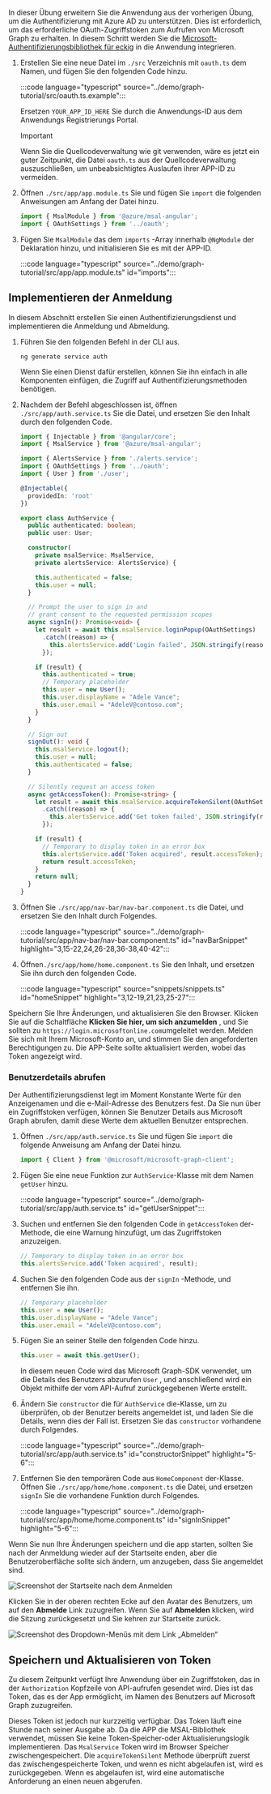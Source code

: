 <!-- markdownlint-disable MD002 MD041 -->

In dieser Übung erweitern Sie die Anwendung aus der vorherigen Übung, um die Authentifizierung mit Azure AD zu unterstützen. Dies ist erforderlich, um das erforderliche OAuth-Zugriffstoken zum Aufrufen von Microsoft Graph zu erhalten. In diesem Schritt werden Sie die [Microsoft-Authentifizierungsbibliothek für eckig](https://github.com/AzureAD/microsoft-authentication-library-for-js/blob/dev/lib/msal-angular/README.md) in die Anwendung integrieren.

1. Erstellen Sie eine neue Datei im `./src` Verzeichnis mit `oauth.ts` dem Namen, und fügen Sie den folgenden Code hinzu.

    :::code language="typescript" source="../demo/graph-tutorial/src/oauth.ts.example":::

    Ersetzen `YOUR_APP_ID_HERE` Sie durch die Anwendungs-ID aus dem Anwendungs Registrierungs Portal.

    > [!IMPORTANT]
    > Wenn Sie die Quellcodeverwaltung wie git verwenden, wäre es jetzt ein guter Zeitpunkt, die Datei `oauth.ts` aus der Quellcodeverwaltung auszuschließen, um unbeabsichtigtes Auslaufen ihrer APP-ID zu vermeiden.

1. Öffnen `./src/app/app.module.ts` Sie und fügen Sie `import` die folgenden Anweisungen am Anfang der Datei hinzu.

    ```TypeScript
    import { MsalModule } from '@azure/msal-angular';
    import { OAuthSettings } from '../oauth';
    ```

1. Fügen Sie `MsalModule` das dem `imports` -Array innerhalb `@NgModule` der Deklaration hinzu, und initialisieren Sie es mit der APP-ID.

    :::code language="typescript" source="../demo/graph-tutorial/src/app/app.module.ts" id="imports":::

## <a name="implement-sign-in"></a>Implementieren der Anmeldung

In diesem Abschnitt erstellen Sie einen Authentifizierungsdienst und implementieren die Anmeldung und Abmeldung.

1. Führen Sie den folgenden Befehl in der CLI aus.

    ```Shell
    ng generate service auth
    ```

    Wenn Sie einen Dienst dafür erstellen, können Sie ihn einfach in alle Komponenten einfügen, die Zugriff auf Authentifizierungsmethoden benötigen.

1. Nachdem der Befehl abgeschlossen ist, öffnen `./src/app/auth.service.ts` Sie die Datei, und ersetzen Sie den Inhalt durch den folgenden Code.

    ```TypeScript
    import { Injectable } from '@angular/core';
    import { MsalService } from '@azure/msal-angular';

    import { AlertsService } from './alerts.service';
    import { OAuthSettings } from '../oauth';
    import { User } from './user';

    @Injectable({
      providedIn: 'root'
    })

    export class AuthService {
      public authenticated: boolean;
      public user: User;

      constructor(
        private msalService: MsalService,
        private alertsService: AlertsService) {

        this.authenticated = false;
        this.user = null;
      }

      // Prompt the user to sign in and
      // grant consent to the requested permission scopes
      async signIn(): Promise<void> {
        let result = await this.msalService.loginPopup(OAuthSettings)
          .catch((reason) => {
            this.alertsService.add('Login failed', JSON.stringify(reason, null, 2));
          });

        if (result) {
          this.authenticated = true;
          // Temporary placeholder
          this.user = new User();
          this.user.displayName = "Adele Vance";
          this.user.email = "AdeleV@contoso.com";
        }
      }

      // Sign out
      signOut(): void {
        this.msalService.logout();
        this.user = null;
        this.authenticated = false;
      }

      // Silently request an access token
      async getAccessToken(): Promise<string> {
        let result = await this.msalService.acquireTokenSilent(OAuthSettings)
          .catch((reason) => {
            this.alertsService.add('Get token failed', JSON.stringify(reason, null, 2));
          });

        if (result) {
          // Temporary to display token in an error box
          this.alertsService.add('Token acquired', result.accessToken);
          return result.accessToken;
        }
        return null;
      }
    }
    ```

1. Öffnen Sie `./src/app/nav-bar/nav-bar.component.ts` die Datei, und ersetzen Sie den Inhalt durch Folgendes.

    :::code language="typescript" source="../demo/graph-tutorial/src/app/nav-bar/nav-bar.component.ts" id="navBarSnippet" highlight="3,15-22,24,26-28,36-38,40-42":::

1. Öffnen`./src/app/home/home.component.ts` Sie den Inhalt, und ersetzen Sie ihn durch den folgenden Code.

    :::code language="typescript" source="snippets/snippets.ts" id="homeSnippet" highlight="3,12-19,21,23,25-27":::

Speichern Sie Ihre Änderungen, und aktualisieren Sie den Browser. Klicken Sie auf die Schaltfläche **Klicken Sie hier, um sich anzumelden** , und Sie sollten zu `https://login.microsoftonline.com`umgeleitet werden. Melden Sie sich mit Ihrem Microsoft-Konto an, und stimmen Sie den angeforderten Berechtigungen zu. Die APP-Seite sollte aktualisiert werden, wobei das Token angezeigt wird.

### <a name="get-user-details"></a>Benutzerdetails abrufen

Der Authentifizierungsdienst legt im Moment Konstante Werte für den Anzeigenamen und die e-Mail-Adresse des Benutzers fest. Da Sie nun über ein Zugriffstoken verfügen, können Sie Benutzer Details aus Microsoft Graph abrufen, damit diese Werte dem aktuellen Benutzer entsprechen.

1. Öffnen `./src/app/auth.service.ts` Sie und fügen Sie `import` die folgende Anweisung am Anfang der Datei hinzu.

    ```TypeScript
    import { Client } from '@microsoft/microsoft-graph-client';
    ```

1. Fügen Sie eine neue Funktion zur `AuthService`-Klasse mit dem Namen `getUser` hinzu.

    :::code language="typescript" source="../demo/graph-tutorial/src/app/auth.service.ts" id="getUserSnippet":::

1. Suchen und entfernen Sie den folgenden Code in `getAccessToken` der-Methode, die eine Warnung hinzufügt, um das Zugriffstoken anzuzeigen.

    ```TypeScript
    // Temporary to display token in an error box
    this.alertsService.add('Token acquired', result);
    ```

1. Suchen Sie den folgenden Code aus der `signIn` -Methode, und entfernen Sie ihn.

    ```TypeScript
    // Temporary placeholder
    this.user = new User();
    this.user.displayName = "Adele Vance";
    this.user.email = "AdeleV@contoso.com";
    ```

1. Fügen Sie an seiner Stelle den folgenden Code hinzu.

    ```TypeScript
    this.user = await this.getUser();
    ```

    In diesem neuen Code wird das Microsoft Graph-SDK verwendet, um die Details des Benutzers abzurufen `User` , und anschließend wird ein Objekt mithilfe der vom API-Aufruf zurückgegebenen Werte erstellt.

1. Ändern Sie `constructor` die für `AuthService` die-Klasse, um zu überprüfen, ob der Benutzer bereits angemeldet ist, und laden Sie die Details, wenn dies der Fall ist. Ersetzen Sie das `constructor` vorhandene durch Folgendes.

    :::code language="typescript" source="../demo/graph-tutorial/src/app/auth.service.ts" id="constructorSnippet" highlight="5-6":::

1. Entfernen Sie den temporären Code aus `HomeComponent` der-Klasse. Öffnen Sie `./src/app/home/home.component.ts` die Datei, und ersetzen `signIn` Sie die vorhandene Funktion durch Folgendes.

    :::code language="typescript" source="../demo/graph-tutorial/src/app/home/home.component.ts" id="signInSnippet" highlight="5-6":::

Wenn Sie nun Ihre Änderungen speichern und die app starten, sollten Sie nach der Anmeldung wieder auf der Startseite enden, aber die Benutzeroberfläche sollte sich ändern, um anzugeben, dass Sie angemeldet sind.

![Screenshot der Startseite nach dem Anmelden](./images/add-aad-auth-01.png)

Klicken Sie in der oberen rechten Ecke auf den Avatar des Benutzers, um auf den **Abmelde** Link zuzugreifen. Wenn Sie auf **Abmelden** klicken, wird die Sitzung zurückgesetzt und Sie kehren zur Startseite zurück.

![Screenshot des Dropdown-Menüs mit dem Link „Abmelden“](./images/add-aad-auth-02.png)

## <a name="storing-and-refreshing-tokens"></a>Speichern und Aktualisieren von Token

Zu diesem Zeitpunkt verfügt Ihre Anwendung über ein Zugriffstoken, das in der `Authorization` Kopfzeile von API-aufrufen gesendet wird. Dies ist das Token, das es der App ermöglicht, im Namen des Benutzers auf Microsoft Graph zuzugreifen.

Dieses Token ist jedoch nur kurzzeitig verfügbar. Das Token läuft eine Stunde nach seiner Ausgabe ab. Da die APP die MSAL-Bibliothek verwendet, müssen Sie keine Token-Speicher-oder Aktualisierungslogik implementieren. Das `MsalService` Token wird im Browser Speicher zwischengespeichert. Die `acquireTokenSilent` Methode überprüft zuerst das zwischengespeicherte Token, und wenn es nicht abgelaufen ist, wird es zurückgegeben. Wenn es abgelaufen ist, wird eine automatische Anforderung an einen neuen abgerufen.
